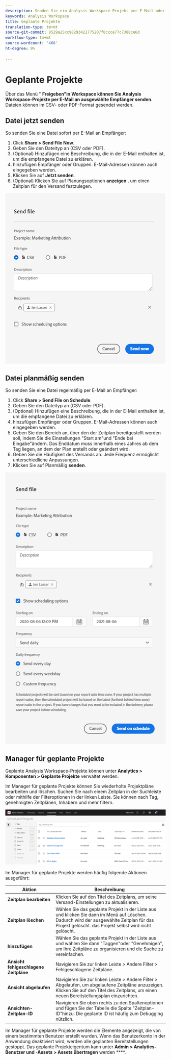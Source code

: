 ```yaml
---
description: Senden Sie ein Analysis Workspace-Projekt per E-Mail oder planen Sie es für den Versand.
keywords: Analysis Workspace
title: Geplante Projekte
translation-type: tm+mt
source-git-commit: 8529a25cc98293421775207f8ccce77c7388ce6d
workflow-type: tm+mt
source-wordcount: '468'
ht-degree: 9%

---
```



# Geplante Projekte

Über das Menü &quot; **Freigeben&quot;in Workspace können Sie Analysis Workspace-Projekte per E-Mail an ausgewählte Empfänger senden**. Dateien können im CSV- oder PDF-Format gesendet werden.

## Datei jetzt senden

So senden Sie eine Datei sofort per E-Mail an Empfänger:

1. Click **Share > Send File Now**.
1. Geben Sie den Dateityp an (CSV oder PDF).
1. (Optional) Hinzufügen eine Beschreibung, die in der E-Mail enthalten ist, um die empfangene Datei zu erklären.
1. hinzufügen Empfänger oder Gruppen. E-Mail-Adressen können auch eingegeben werden.
1. Klicken Sie auf **Jetzt senden**.
1. (Optional) Klicken Sie auf Planungsoptionen **anzeigen** , um einen Zeitplan für den Versand festzulegen.

![Datei jetzt senden](assets/send-file-now.png)

## Datei planmäßig senden

So senden Sie eine Datei regelmäßig per E-Mail an Empfänger:

1. Click **Share > Send File on Schedule**.
1. Geben Sie den Dateityp an (CSV oder PDF).
1. (Optional) Hinzufügen eine Beschreibung, die in der E-Mail enthalten ist, um die empfangene Datei zu erklären.
1. hinzufügen Empfänger oder Gruppen. E-Mail-Adressen können auch eingegeben werden.
1. Geben Sie den Bereich an, über den der Zeitplan bereitgestellt werden soll, indem Sie die Einstellungen &quot;Start am&quot;und &quot;Ende bei Eingabe&quot;ändern. Das Enddatum muss innerhalb eines Jahres ab dem Tag liegen, an dem der Plan erstellt oder geändert wird.
1. Geben Sie die Häufigkeit des Versands an. Jede Frequenz ermöglicht unterschiedliche Anpassungen.
1. Klicken Sie auf Planmäßig **senden**.

![](assets/send-on-schedule.png)

## Manager für geplante Projekte

Geplante Analysis Workspace-Projekte können unter **Analytics > Komponenten > Geplante Projekte** verwaltet werden.

Im Manager für geplante Projekte können Sie wiederholte Projektpläne bearbeiten und löschen. Suchen Sie nach einem Zeitplan in der Suchleiste oder mithilfe der Filteroptionen in der linken Leiste. Sie können nach Tag, genehmigten Zeitplänen, Inhabern und mehr filtern.

![](assets/scheduled-project-manager.png)

Im Manager für geplante Projekte werden häufig folgende Aktionen ausgeführt:

| Aktion | Beschreibung |
|---|---|
| **Zeitplan bearbeiten** | Klicken Sie auf den Titel des Zeitplans, um seine Versand-Einstellungen zu aktualisieren. |
| **Zeitplan löschen** | Wählen Sie das geplante Projekt in der Liste aus und klicken Sie dann im Menü auf Löschen. Dadurch wird der ausgewählte Zeitplan für das Projekt gelöscht. das Projekt selbst wird nicht gelöscht. |
| **hinzufügen** | Wählen Sie das geplante Projekt in der Liste aus und wählen Sie dann &quot;Taggen&quot;oder &quot;Genehmigen&quot;, um Ihre Zeitpläne zu organisieren und die Suche zu vereinfachen. |
| **Ansicht fehlgeschlagene Zeitpläne** | Navigieren Sie zur linken Leiste > Andere Filter > Fehlgeschlagene Zeitpläne. |
| **Ansicht abgelaufen** | Navigieren Sie zur linken Leiste > Andere Filter > Abgelaufen, um abgelaufene Zeitpläne anzuzeigen. Klicken Sie auf den Titel des Zeitplans, um einen neuen Bereitstellungsplan einzurichten. |
| **Ansichten-Zeitplan-ID** | Navigieren Sie oben rechts zu den Spaltenoptionen und fügen Sie der Tabelle die Spalte &quot;Zeitplan-ID&quot;hinzu. Die geplante ID ist häufig zum Debugging nützlich. |

Im Manager für geplante Projekte werden die Elemente angezeigt, die von einem bestimmten Benutzer erstellt wurden. Wenn das Benutzerkonto in der Anwendung deaktiviert wird, werden alle geplanten Bereitstellungen gestoppt. Das geplante Projekteigentum kann unter **Admin > Analytics-Benutzer und -Assets > Assets übertragen** werden ****.
